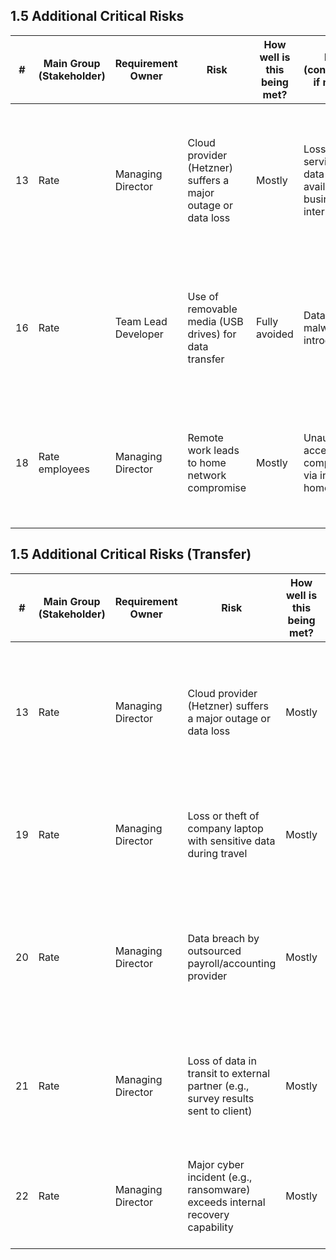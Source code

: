 ## 1.5 Additional Critical Risks

| #  | Main Group (Stakeholder) | Requirement Owner | Risk | How well is this being met? | Effect (consequence if not met) | Impact (Value of effect) | Likelihood | Treatment Option | Mitigation Actions (Taken measures) | Annex A Reference (2022) | Control | Controlled? | Implemented? | Impact (residual) | Likelihood (residual) | Risk Acceptance Criteria |
|----|--------------------------|-------------------|----------------------------------------------------------|----------------|---------------------------------------------------------------|------------------------|------------|------------------|----------------------------------------------------------------------------------------------------------------------------------------------------------------------------------------------------------|-------------------------|---------------------|-------------------------------------------------------------------------------------------------------------------------------------|--------------|-------------------|-----------------------|------------------------|
| 13 | Rate                     | Managing Director | Cloud provider (Hetzner) suffers a major outage or data loss | Mostly         | Loss of service and data availability, business interruption   | High 🔴               | Low 🟢     | Transfer         | Rely on Hetzner's SLA for uptime/data recovery; maintain regular backups and business interruption insurance. | A.5.21, A.5.30         | Cloud SLA, insurance | SLA in place, insurance policy active, regular backup tests performed. | Yes | Medium 🟡         | Low 🟢                | Acceptable if SLA/insurance covers downtime and all backups pass annual tests. |
| 16 | Rate                     | Team Lead Developer | Use of removable media (USB drives) for data transfer       | Fully avoided  | Data leakage, malware introduction                             | High 🔴               | Low 🟢     | Avoid            | Policy prohibits use of removable media; all data transfer via secure, monitored cloud channels. | A.8.10, A.8.12         | Removable media ban  | Policy enforced, technical controls block USB use on all endpoints. | Yes | Low 🟢            | Low 🟢                | Acceptable if removable media is technically blocked and policy is enforced. |
| 18 | Rate employees           | Managing Director | Remote work leads to home network compromise                | Mostly         | Unauthorized access to company data via insecure home WiFi      | High 🔴               | Medium 🟡  | Accept           | All endpoints are encrypted, VPN is mandatory, and security awareness is high. | A.6.7, A.8.1           | Remote work controls | Endpoints encrypted, VPN enforced, awareness training completed. | Yes | Low 🟢            | Low 🟢                | Acceptable if all remote endpoints are encrypted and VPN is enforced. |




## 1.5 Additional Critical Risks (Transfer)

| #  | Main Group (Stakeholder) | Requirement Owner | Risk | How well is this being met? | Effect (consequence if not met) | Impact (Value of effect) | Likelihood | Treatment Option | Mitigation Actions (Taken measures) | Annex A Reference (2022) | Control | Controlled? | Implemented? | Impact (residual) | Likelihood (residual) | Risk Acceptance Criteria |
|----|--------------------------|-------------------|----------------------------------------------------------|----------------|---------------------------------------------------------------|------------------------|------------|------------------|----------------------------------------------------------------------------------------------------------------------------------------------------------------------------------------------------------|-------------------------|---------------------|-------------------------------------------------------------------------------------------------------------------------------------|--------------|-------------------|-----------------------|------------------------|
| 13 | Rate                     | Managing Director | Cloud provider (Hetzner) suffers a major outage or data loss | Mostly         | Loss of service and data availability, business interruption   | High 🔴               | Low 🟢     | Transfer         | Rely on Hetzner's SLA for uptime/data recovery; maintain regular backups and business interruption insurance. | A.5.21, A.5.30         | Cloud SLA, insurance | SLA in place, insurance policy active, regular backup tests performed. | Yes | Medium 🟡         | Low 🟢                | Acceptable if SLA/insurance covers downtime and all backups pass annual tests. |
| 19 | Rate                     | Managing Director | Loss or theft of company laptop with sensitive data during travel | Mostly         | Data breach, regulatory fines, reputational damage            | High 🔴               | Low 🟢     | Transfer         | Cyber insurance covers device loss/theft; all laptops are encrypted and tracked. | A.5.10, A.8.1, A.8.12  | Device insurance, encryption | Insurance policy in place, encryption enforced, asset tracking active. | Yes | Medium 🟡         | Low 🟢                | Acceptable if insurance covers loss/theft and encryption is enforced. |
| 20 | Rate                     | Managing Director | Data breach by outsourced payroll/accounting provider    | Mostly         | Exposure of employee personal data, financial penalties        | High 🔴               | Low 🟢     | Transfer         | Contractual agreements (DPAs) require provider to maintain security; liability for breaches is contractually transferred. | A.5.19, A.5.20         | Supplier contracts, DPA | DPA signed, supplier security reviewed annually. | Yes | Medium 🟡         | Low 🟢                | Acceptable if DPA/contract covers breach liability and annual review is passed. |
| 21 | Rate                     | Managing Director | Loss of data in transit to external partner (e.g., survey results sent to client) | Mostly | Data interception or loss, client dissatisfaction, potential legal action | High 🔴 | Low 🟢 | Transfer | Contracts/SLA with courier or secure transfer provider; liability for loss in transit is covered by provider. | A.5.14, A.5.21 | Transfer agreements, insurance | Agreements in place, provider is ISO 27001 certified, insurance covers loss in transit. | Yes | Medium 🟡 | Low 🟢 | Acceptable if provider contract and insurance cover loss in transit. |
| 22 | Rate                     | Managing Director | Major cyber incident (e.g., ransomware) exceeds internal recovery capability | Mostly | Extended downtime, financial loss, reputational damage | High 🔴 | Low 🟢 | Transfer | Cyber insurance policy covers costs of recovery, legal, and notification obligations. | A.5.21, A.5.30 | Cyber insurance | Insurance policy in force, reviewed annually, incident response plan tested. | Yes | Medium 🟡 | Low 🟢 | Acceptable if insurance covers major incident costs and IR plan is tested. |
